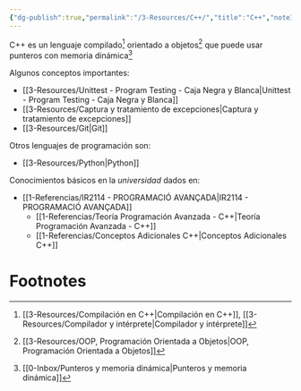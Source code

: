 ```yaml
---
{"dg-publish":true,"permalink":"/3-Resources/C++/","title":"C++","noteIcon":""}
---
```



C++ es un lenguaje compilado[^1] orientado a objetos[^2] que puede usar punteros con memoria dinámica[^3]

Algunos conceptos importantes:
- [[3-Resources/Unittest - Program Testing - Caja Negra y Blanca\|Unittest - Program Testing - Caja Negra y Blanca]]
- [[3-Resources/Captura y tratamiento de excepciones\|Captura y tratamiento de excepciones]]
- [[3-Resources/Git\|Git]]

Otros lenguajes de programación son:
- [[3-Resources/Python\|Python]]

Conocimientos básicos en la *universidad* dados en:
- [[1-Referencias/IR2114 - PROGRAMACIÓ AVANÇADA\|IR2114 - PROGRAMACIÓ AVANÇADA]]
	- [[1-Referencias/Teoría Programación Avanzada - C++\|Teoría Programación Avanzada - C++]]
	- [[1-Referencias/Conceptos Adicionales C++\|Conceptos Adicionales C++]]

# Footnotes

[^1]: [[3-Resources/Compilación en C++\|Compilación en C++]], [[3-Resources/Compilador y intérprete\|Compilador y intérprete]]
[^2]: [[3-Resources/OOP, Programación Orientada a Objetos\|OOP, Programación Orientada a Objetos]]
[^3]: [[0-Inbox/Punteros y memoria dinámica\|Punteros y memoria dinámica]]

